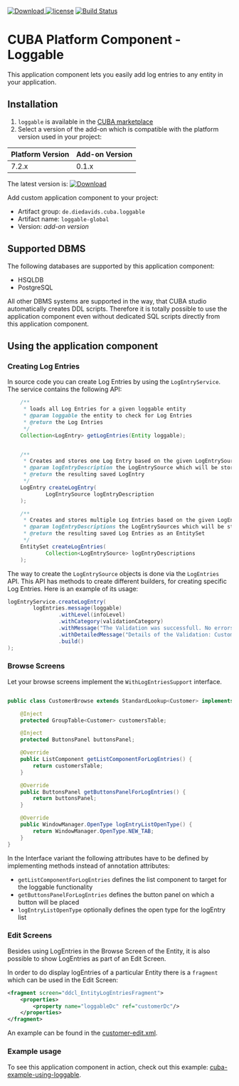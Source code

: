 [ ![Download](https://api.bintray.com/packages/mariodavid/cuba-components/cuba-component-loggable/images/download.svg) ](https://bintray.com/mariodavid/cuba-components/cuba-component-loggable/_latestVersion)
[![license](https://img.shields.io/badge/license-Apache%20License%202.0-blue.svg?style=flat)](http://www.apache.org/licenses/LICENSE-2.0)
[![Build Status](https://travis-ci.org/mariodavid/cuba-component-loggable.svg?branch=master)](https://travis-ci.org/mariodavid/cuba-component-loggable)

# CUBA Platform Component - Loggable

This application component lets you easily add log entries to any entity in your application.


## Installation

1. `loggable` is available in the [CUBA marketplace](https://www.cuba-platform.com/marketplace)
2. Select a version of the add-on which is compatible with the platform version used in your project:

| Platform Version | Add-on Version |
| ---------------- | -------------- |
| 7.2.x            | 0.1.x          |


The latest version is: [ ![Download](https://api.bintray.com/packages/mariodavid/cuba-components/cuba-component-loggable/images/download.svg) ](https://bintray.com/mariodavid/cuba-components/cuba-component-loggable/_latestVersion)

Add custom application component to your project:

* Artifact group: `de.diedavids.cuba.loggable`
* Artifact name: `loggable-global`
* Version: *add-on version*


## Supported DBMS

The following databases are supported by this application component:

* HSQLDB
* PostgreSQL

All other DBMS systems are supported in the way, that CUBA studio automatically creates DDL scripts.
Therefore it is totally possible to use the application component even without dedicated SQL scripts directly from this application component.

## Using the application component

### Creating Log Entries

In source code you can create Log Entries by using the `LogEntryService`. The service contains the following API:

```java
    /**
     * loads all Log Entries for a given loggable entity
     * @param loggable the entity to check for Log Entries
     * @return the Log Entries
     */
    Collection<LogEntry> getLogEntries(Entity loggable);


    /**
     * Creates and stores one Log Entry based on the given LogEntrySource
     * @param logEntryDescription the LogEntrySource which will be stored
     * @return the resulting saved LogEntry
     */
    LogEntry createLogEntry(
            LogEntrySource logEntryDescription
    );

    /**
     * Creates and stores multiple Log Entries based on the given LogEntrySource
     * @param logEntryDescriptions the LogEntrySources which will be stored
     * @return the resulting saved Log Entries as an EntitySet
     */
    EntitySet createLogEntries(
            Collection<LogEntrySource> logEntryDescriptions
    );
``` 

The way to create the `LogEntrySource` objects is done via the `LogEntries` API. This API has methods to create different builders, for creating specific Log Entries. Here is an example of its usage:

```java
logEntryService.createLogEntry(
        logEntries.message(loggable)
                .withLevel(infoLevel)
                .withCategory(validationCategory)
                .withMessage("The Validation was successfull. No errors found.")
                .withDetailedMessage("Details of the Validation: Customer Name = 'Homer Simpson'")
                .build()
);
```



### Browse Screens

Let your browse screens implement the `WithLogEntriesSupport` interface.

```java

public class CustomerBrowse extends StandardLookup<Customer> implements WithLogEntriesSupport {

    @Inject
    protected GroupTable<Customer> customersTable;

    @Inject
    protected ButtonsPanel buttonsPanel;

    @Override
    public ListComponent getListComponentForLogEntries() {
        return customersTable;
    }

    @Override
    public ButtonsPanel getButtonsPanelForLogEntries() {
        return buttonsPanel;
    }

    @Override
    public WindowManager.OpenType logEntryListOpenType() {
        return WindowManager.OpenType.NEW_TAB;
    }
}
```

In the Interface variant the following attributes have to be defined by implementing methods instead of annotation attributes:

* `getListComponentForLogEntries` defines the list component to target for the loggable functionality
* `getButtonsPanelForLogEntries` defines the button panel on which a button will be placed
* `logEntryListOpenType` optionally defines the open type for the logEntry list



### Edit Screens

Besides using LogEntries in the Browse Screen of the Entity, it is also possible to show LogEntries as part of an Edit Screen.

In order to do display logEntries of a particular Entity there is a `fragment` which can be used in the Edit Screen:

```xml
<fragment screen="ddcl_EntityLogEntriesFragment">
    <properties>
        <property name="loggableDc" ref="customerDc"/>
    </properties>
</fragment>
```

An example can be found in the [customer-edit.xml](https://github.com/mariodavid/cuba-example-using-loggable/blob/master/modules/web/src/com/company/ceua/web/customer/customer-edit.xml#L53).

### Example usage
To see this application component in action, check out this example: [cuba-example-using-loggable](https://github.com/mariodavid/cuba-example-using-loggable).